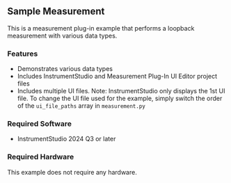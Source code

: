 ## Sample Measurement

This is a measurement plug-in example that performs a loopback measurement with
various data types.

### Features

- Demonstrates various data types
- Includes InstrumentStudio and Measurement Plug-In UI Editor project files
- Includes multiple UI files. Note: InstrumentStudio only displays the 1st UI
  file. To change the UI file used for the example, simply switch the order of
  the `ui_file_paths` array in `measurement.py`

### Required Software

- InstrumentStudio 2024 Q3 or later

### Required Hardware

This example does not require any hardware.
